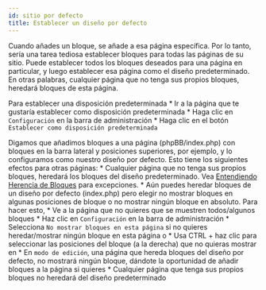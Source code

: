 ```yaml
---
id: sitio por defecto
title: Establecer un diseño por defecto
---
```


Cuando añades un bloque, se añade a esa página específica. Por lo tanto, sería una tarea tediosa establecer bloques para todas las páginas de su sitio. Puede establecer todos los bloques deseados para una página en particular, y luego establecer esa página como el diseño predeterminado. En otras palabras, cualquier página que no tenga sus propios bloques, heredará bloques de esta página.

Para establecer una disposición predeterminada * Ir a la página que te gustaría establecer como disposición predeterminada * Haga clic en `Configuración` en la barra de administración * Haga clic en el botón `Establecer como disposición predeterminada`

Digamos que añadimos bloques a una página (phpBB/index.php) con bloques en la barra lateral y posiciones superiores, por ejemplo, y lo configuramos como nuestro diseño por defecto. Esto tiene los siguientes efectos para otras páginas: * Cualquier página que no tenga sus propios bloques, heredará los bloques del diseño predeterminado. Vea [Entendiendo Herencia de Bloques](./blocks-inheritance.md) para excepciones. * Aún puedes heredar bloques de un diseño por defecto (index.php) pero elegir no mostrar bloques en algunas posiciones de bloque o no mostrar ningún bloque en absoluto. Para hacer esto, * Ve a la página que no quieres que se muestren todos/algunos bloques * Haz clic en `Configuración` en la barra de administración * Selecciona `No mostrar bloques en esta página` si no quieres heredar/mostrar ningún bloque en esta página o * Usa CTRL + haz clic para seleccionar las posiciones del bloque (a la derecha) que no quieras mostrar en * En `modo de edición`, una página que hereda bloques del diseño por defecto, no mostrará ningún bloque, dándote la oportunidad de añadir bloques a la página si quieres * Cualquier página que tenga sus propios bloques no heredará del diseño predeterminado